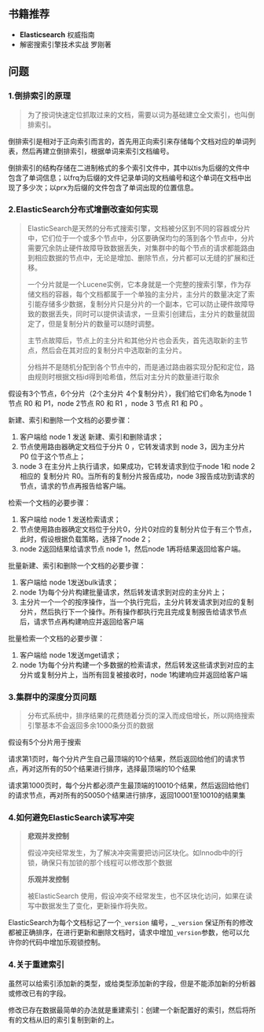 ## 书籍推荐

- **Elasticsearch**	权威指南
- 解密搜索引擎技术实战 罗刚著

## 问题

### 1.倒排索引的原理

> 为了按词快速定位抓取过来的文档，需要以词为基础建立全文索引，也叫倒排索引。

倒排索引是相对于正向索引而言的，首先用正向索引来存储每个文档对应的单词列表，然后再建立倒排索引，根据单词来索引文档编号。

倒排索引的结构存储在二进制格式的多个索引文件中，其中以tis为后缀的文件中包含了单词信息；以frq为后缀的文件记录单词的文档编号和这个单词在文档中出现了多少次；以prx为后缀的文件包含了单词出现的位置信息。

### 2.ElasticSearch分布式增删改查如何实现

> ElasticSearch是天然的分布式搜索引擎，文档被分区到不同的容器或分片中，它们位于一个或多个节点中，分区要确保均匀的落到各个节点中，分片需要冗余防止硬件故障导致数据丢失，对集群中的每个节点的请求都能路由到相应数据的节点中，无论是增加、删除节点，分片都可以无缝的扩展和迁移。
>
> 一个分片就是一个Lucene实例，它本身就是一个完整的搜索引擎，作为存储文档的容器，每个文档都属于一个单独的主分片，主分片的数量决定了索引能存储多少数据，复制分片只是分片的一个副本，它可以防止硬件故障导致的数据丢失，同时可以提供读请求，一旦索引创建后，主分片的数量就固定了，但是复制分片的数量可以随时调整。
>
> 主节点故障后，节点上的主分片和其他分片也会丢失，首先选取新的主节点，然后会在其对应的复制分片中选取新的主分片。
>
> 分档并不是随机分配到各个节点中的，而是通过路由器实现分配和定位，路由规则时根据文档id得到哈希值，然后对主分片的数量进行取余

假设有3个节点，6个分片（2个主分片 4个复制分片），我们给它们命名为node 1节点 R0 和 P1，node 2节点 R0 和 R1 ，node 3 节点 R1 和 P0 。

新建、索引和删除一个文档的必要步骤：

1. 客户端给 node 1 发送 新建、索引和删除请求；
2. 节点使用路由器确定文档位于分片 0 ，它转发请求到 node 3，因为主分片 P0 位于这个节点上；
3. node 3 在主分片上执行请求，如果成功，它转发请求到位于node 1和 node 2相应的 复制分片 R0。当所有的复制分片报告成功，node 3报告成功到请求的节点，请求的节点再报告给客户端。

检索一个文档的必要步骤：

1. 客户端给 node 1 发送检索请求；
2. 节点使用路由器确定文档位于分片0，分片0对应的复制分片位于有三个节点，此时，假设根据负载策略，选择了node 2；
3. node 2返回结果给请求节点 node 1，然后node 1再将结果返回给客户端。

批量新建、索引和删除一个文档的必要步骤：

1. 客户端给 node 1发送bulk请求；
2. node 1为每个分片构建批量请求，然后转发请求到对应的主分片上；
3. 主分片一个一个的按序操作，当一个执行完后，主分片转发请求到对应的复制分片，然后执行下一个操作。所有操作都执行完且完成复制报告给请求节点后，请求节点再构建响应并返回给客户端

批量检索一个文档的必要步骤：

1. 客户端给 node 1发送mget请求；
2. node 1为每个分片构建一个多数据的检索请求，然后转发这些请求到对应的主分片或复制分片上，当所有回复被接收时，node 1构建响应并返回给客户端

### 3.集群中的深度分页问题

>分布式系统中，排序结果的花费随着分页的深入而成倍增长，所以网络搜索引擎基本不会返回多余1000条分页的数据

假设有5个分片用于搜索

请求第1页时，每个分片产生自己最顶端的10个结果，然后返回给他们的请求节点，再对这所有的50个结果进行排序，选择最顶端的10个结果

请求第1000页时，每个分片都必须产生最顶端的10010个结果，然后返回给他们的请求节点，再对所有的50050个结果进行排序，返回10001至10010的结果集

### 4.如何避免ElasticSearch读写冲突

> **悲观并发控制**
>
> 假设冲突经常发生，为了解决冲突需要把访问区块化。如Innodb中的行锁，确保只有加锁的那个线程可以修改那个数据
>
> **乐观并发控制**
>
> 被ElasticSearch 使用，假设冲突不经常发生，也不区块化访问，如果在读写中数据发生了变化，更新操作将失败。

ElasticSearch为每个文档标记了一个`_version` 编号，_`_version` 保证所有的修改都被正确排序，在进行更新和删除文档时，请求中增加`_version`参数，他可以允许你的代码中增加乐观锁控制。

### 4.关于重建索引

虽然可以给索引添加新的类型，或给类型添加新的字段，但是不能添加新的分析器或修改已有的字段。

修改已存在数据最简单的办法就是重建索引：创建一个新配置好的索引，然后将所有的文档从旧的索引复制到新的上。